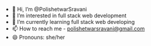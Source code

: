 - 👋 Hi, I’m @PolishetwarSravani
- 👀 I’m interested in full stack web development
- 🌱 I’m currently learning full stack web developing
- 📫 How to reach me - polishetwarsravani@gmail.com
- 😄 Pronouns: she/her

